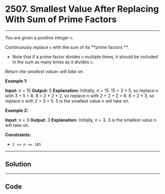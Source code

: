 # 2507. Smallest Value After Replacing With Sum of Prime Factors

---

You are given a positive integer `n`.

Continuously replace `n` with the sum of its **prime factors **.

  * Note that if a prime factor divides `n` multiple times, it should be included in the sum as many times as it divides `n`.



Return _the smallest value_`n` _will take on._

 

**Example 1:**


**Input:** n = 15
**Output:** 5
**Explanation:** Initially, n = 15.
15 = 3 * 5, so replace n with 3 + 5 = 8.
8 = 2 * 2 * 2, so replace n with 2 + 2 + 2 = 6.
6 = 2 * 3, so replace n with 2 + 3 = 5.
5 is the smallest value n will take on.


**Example 2:**


**Input:** n = 3
**Output:** 3
**Explanation:** Initially, n = 3.
3 is the smallest value n will take on.


 

**Constraints:**

  * `2 <= n <= 105`

---

## Solution



---

## Code
```python


```